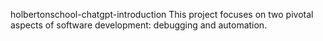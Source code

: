  holbertonschool-chatgpt-introduction
This project focuses on two pivotal aspects of software development: debugging and automation. 
